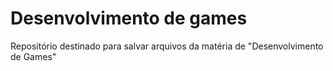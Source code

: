 # Desenvolvimento de games

Repositório destinado para salvar arquivos da matéria de "Desenvolvimento de Games" 
